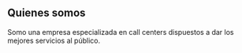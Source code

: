 ## Quienes somos
Somo una empresa especializada en call centers dispuestos a dar los mejores servicios al público.